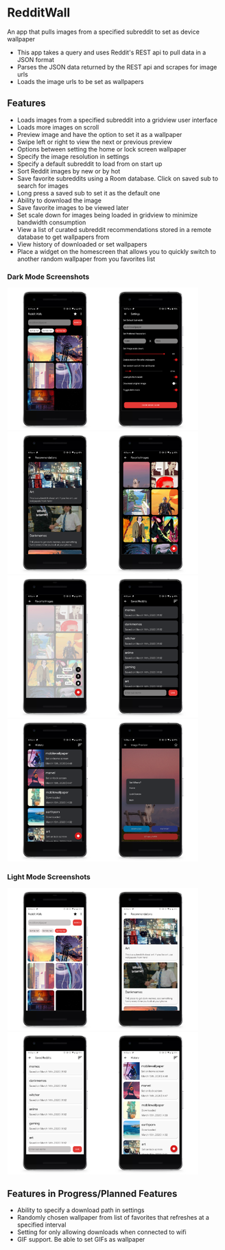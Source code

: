 # RedditWall
An app that pulls images from a specified subreddit to set as device wallpaper
- This app takes a query and uses Reddit's REST api to pull data in a JSON format
- Parses the JSON data returned by the REST api and scrapes for image urls
- Loads the image urls to be set as wallpapers

## Features
- Loads images from a specified subreddit into a gridview user interface
- Loads more images on scroll
- Preview image and have the option to set it as a wallpaper
- Swipe left or right to view the next or previous preview
- Options between setting the home or lock screen wallpaper
- Specify the image resolution in settings
- Specify a default subreddit to load from on start up
- Sort Reddit images by new or by hot
- Save favorite subreddits using a Room database. Click on saved sub to search for images
- Long press a saved sub to set it as the default one
- Ability to download the image
- Save favorite images to be viewed later
- Set scale down for images being loaded in gridview to minimize bandwidth consumption
- View a list of curated subreddit recommendations stored in a remote database to get wallpapers from
- View history of downloaded or set wallpapers
- Place a widget on the homescreen that allows you to quickly switch to another random wallpaper from you favorites list
### Dark Mode Screenshots
<img src="screens/dark_home.png" height="331" width="223"><img src="screens/dialog.png" height="331" width="223"><img src="screens/dark_rec.png" height="331" width="223"><img src="screens/dark_fav.png" height="331" width="223"><img src="screens/fav_fab.png" height="331" width="223"><img src="screens/dark_saved.png" height="331" width="223"><img src="screens/dark_hist.png" height="331" width="223"><img src="screens/settings.png" height="331" width="223">
### Light Mode Screenshots
<img src="screens/light_home.png" height="331" width="223"><img src="screens/light_rec.png" height="331" width="223"><img src="screens/light_saved.png" height="331" width="223"><img src="screens/light_hist.png" height="331" width="223">

## Features in Progress/Planned Features
- Ability to specify a download path in settings
- Randomly chosen wallpaper from list of favorites that refreshes at a specified interval
- Setting for only allowing downloads when connected to wifi
- GIF support. Be able to set GIFs as wallpaper
